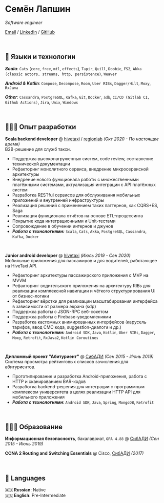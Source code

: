# Семён Лапшин

_Software engineer_ <br>

[Email](mailto:siberianpathfinder@gmail.com) / [LinkedIn](https://www.linkedin.com/in/sibpf/) / [GitHub](https://github.com/SiberianPathfinder)

<br>

## 🔨 Языки и технологии

**_Scala_**: `Cats` (`core`, `free`, `mtl`, `effects`), `Tapir`, `Quill`, `Doobie`, `FS2`, `Akka` `(classic actors, streams, http, persistence)`, `Weaver`

**_Android & Kotlin_**: `Compose`, `Decompose`, `Room`, `Uber RIBs`, `Dagger/Hilt`, `Moxy`, `RxJava`

**_Other_**: `Cassandra`, `PostgreSQL`, `Kafka`, `Git`, `Docker`, `adb`, `CI/CD (Gitlab CI, Github Actions)`, `Jira`, `Unix`, `Windows`

<br>

## 👨🏻‍💻 Опыт разработки

**Scala backend developer** @ [hivetaxi](https://www.hivetaxi.ru/) / [regionlab](https://region.app/) _(Окт 2020 - По настоящее время)_ <br>
B2B-решение для служб такси.
- Поддержка высоконагруженных систем, code review, составление технической документации
- Рефакторинг монолитного сервиса, внедрение микросервисной архитектуры
- Внедрение нового функционала работы с множественными платёжными системами, актуализация интеграции с API платёжных систем
- Разработка RESTful сервисов для обслуживания мобильных приложений и внутренней инфраструктуры
- Реализация решений с применением таких паттернов, как CQRS+ES, Saga
- Реализация функционала отчётов на основе ETL-процессинга
- Покрытие кода интеграционными и Unit-тестами
- Сопровождение в обучении интернов и джунов
- **_Работа с технологиями:_** `Scala`, `Cats`, `Akka`, `PostgreSQL`, `Cassandra`, `Kafka`, `Docker`

<br>

**Junior android developer** @ [hivetaxi](https://www.hivetaxi.ru/) _(Июль 2019 - Сен 2020)_ <br>
Мобильные приложения для пассажиров и для водителей, работающее на HiveTaxi API.
- Рефакторинг архитектуры пассажирского приложения с MVP на MVVM
- Рефакторинг водительского приложения на архитектуру RIBs для реализации комплексной навигации и чёткого структурирования UI от бизнес-логики
- Рефакторинг вёрстки для реализации масштабирования интерфейса в зависимости от размера экрана (sdp)
- Поддержка работы с JSON-RPC веб-сокетом
- Поддержка работы с Firebase-уведомлениями 
- Разработка кастомных анимированных интерфейсов (карусель тарифов, ввод СМС кода, suggestion-диалоги и др.)
- **_Работа с технологиями:_** `Android SDK`, `Java`, `Kotlin`, `Uber RIBs`, `Dagger`, `Moxy`, `Retrofit`, `RxJava2`, `Kotlin Coroutines`

<br>

**Дипломный проект "Абитуриент"** @ [СибАДИ](https://sibadi.org/) _(Сен 2015 - Июнь 2019)_ <br>
Система просмотра рейтинговых списков зачисления для абитуриентов.

- Прототипирование и разработка Android-приложения, работа с HTTP и сканированием BAR-кодов
- Разработка backend-решения для интеграции с программным комплексом университета в целях реализации HTTP API для мобильного приложения
- **_Работа с технологиями_**: `Android SDK`, `Java`, `Spring`, `MongoDB`, `Retrofit`

<br>

## 👨🏻‍🎓 Образование

**Информационная безопасность**, бакалавриат, `GPA 4.88` @ [СибАДИ](https://sibadi.org/) _(Сен 2015 - Июнь 2019)_ <br>

**CCNA 2 Routing and Switching Essentials** @ Cisco, [СибАДИ](https://sibadi.org/) _(2017)_ <br>

<br>

## 💬 Languages

🇷🇺 **Russian**: Native <br>
🇺🇸 **English**: Pre-Intermediate <br>

<br>
